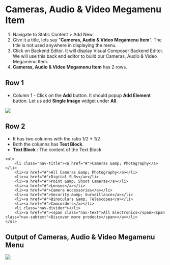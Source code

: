 # Cameras, Audio & Video Megamenu Item

1. Navigate to Static Content > Add New.
2. Give it a title, lets say "**Cameras, Audio & Video Megamenu Item**". The title is not used anywhere in displaying the menu.
3. Click on Backend Editor. It will display Visual Composer Backend Editor. We will use this back end editor to build our Cameras, Audio & Video Megamenu Item.
4. **Cameras, Audio & Video Megamenu Item** has 2 rows.


## Row 1

 * Column 1 - Click on the **Add** button. It should popup **Add Element** button. Let us add **Single Image** widget under **All**.

  ![](http://transvelo.github.io/docs/electro/images/single-image-seting.png)

## Row 2
* It has two columns with the ratio 1/2 + 1/2
* Both the columns has **Text Block**.
* **Text Block** : The content of the Text Block

```
<ul>
	<li class="nav-title"><a href="#">Cameras &amp; Photography</a></li>
	<li><a href="#">All Cameras &amp; Photography</a></li>
	<li><a href="#">Digital SLRs</a></li>
	<li><a href="#">Point &amp; Shoot Cameras</a></li>
	<li><a href="#">Lenses</a></li>
	<li><a href="#">Camera Accessories</a></li>
	<li><a href="#">Security &amp; Surveillance</a></li>
	<li><a href="#">Binoculars &amp; Telescopes</a></li>
	<li><a href="#">Camcorders</a></li>
	<li class="nav-divider"></li>
	<li><a href="#"><span class="nav-text">All Electronics</span><span class="nav-subtext">Discover more products</span></a></li>
</ul>
```
## Output of Cameras, Audio & Video Megamenu Menu

  ![](http://transvelo.github.io/docs/electro/images/static-content11.png)



